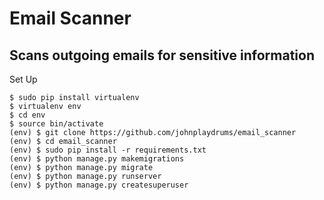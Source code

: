 # Email Scanner
## Scans outgoing emails for sensitive information

Set Up

```
$ sudo pip install virtualenv
$ virtualenv env
$ cd env
$ source bin/activate
(env) $ git clone https://github.com/johnplaydrums/email_scanner
(env) $ cd email_scanner
(env) $ sudo pip install -r requirements.txt
(env) $ python manage.py makemigrations
(env) $ python manage.py migrate
(env) $ python manage.py runserver
(env) $ python manage.py createsuperuser
```
